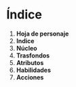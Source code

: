 
Índice
======

1. **Hoja de personaje**
1. **Indice**
1. **Núcleo**
1. **Trasfondos**
1. **Atributos**
1. **Habilidades**
1. **Acciones**
